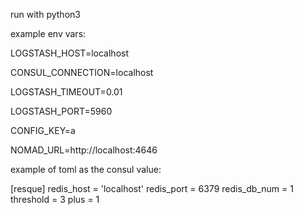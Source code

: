 run with python3

example env vars:

LOGSTASH_HOST=localhost

CONSUL_CONNECTION=localhost

LOGSTASH_TIMEOUT=0.01

LOGSTASH_PORT=5960

CONFIG_KEY=a

NOMAD_URL=http://localhost:4646


example of toml as the consul value:

[resque]
redis_host = 'localhost'
redis_port = 6379
redis_db_num = 1
threshold = 3
plus = 1

